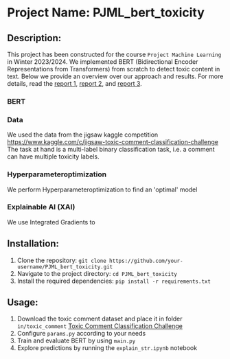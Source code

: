 # Project Name: PJML_bert_toxicity

## Description:
This project has been constructed for the course `Project Machine Learning` in Winter 2023/2024. We implemented BERT (Bidirectional Encoder Representations from Transformers) from scratch to detect toxic content in text. 
Below we provide an overview over our approach and results. For more details, read the [report 1](reports/Project_Machine_Learning_MS1.pdf), [report 2](reports/Project_Machine_Learning_MS2.pdf), and [report 3](reports/Project_Machine_Learning_MS3.pdf).

### BERT


### Data
We used the data from the jigsaw kaggle competition https://www.kaggle.com/c/jigsaw-toxic-comment-classification-challenge
The task at hand is a multi-label binary classification task, i.e. a comment can have multiple toxicity labels.


### Hyperparameteroptimization
We perform Hyperparameteroptimization to find an 'optimal' model 

### Explainable AI (XAI) 
We use Integrated Gradients to 

## Installation:
1. Clone the repository: `git clone https://github.com/your-username/PJML_bert_toxicity.git`
2. Navigate to the project directory: `cd PJML_bert_toxicity`
3. Install the required dependencies: `pip install -r requirements.txt`

## Usage:
1. Download the toxic comment dataset and place it in folder `in/toxic_comment`
[Toxic Comment Classification Challenge](https://www.kaggle.com/c/jigsaw-toxic-comment-classification-challenge/data)
2. Configure `params.py` according to your needs
3. Train and evaluate BERT by using `main.py`
4. Explore predictions by running the `explain_str.ipynb` notebook